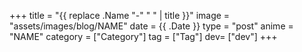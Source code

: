 +++
title = "{{ replace .Name "-" " " | title }}"
image = "assets/images/blog/NAME"
date = {{ .Date }}
type = "post"
anime = "NAME"
category = ["Category"]
tag = ["Tag"]
dev= ["dev"]
+++
